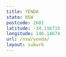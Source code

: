 ```yaml
---
title: YENDA
state: NSW
postcode: 2681
latitude: -34.116715
longitude: 146.14674
url: /nsw/yenda/
layout: suburb
---
```

